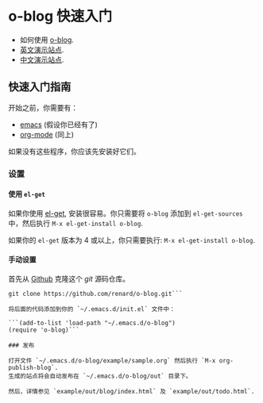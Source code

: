 # o-blog 快速入门

- 如何使用 [o-blog](https://github.com/renard/o-blog).
- [英文演示站点](http://renard.github.com/o-blog).
- [中文演示站点](http://exaos.github.com/o-blog).


## 快速入门指南
开始之前，你需要有：

- [emacs](http:www.gnu.org/s/emacs) (假设你已经有了)
- [org-mode](http://orgmode.org/) (同上)

如果没有这些程序，你应该先安装好它们。

### 设置

#### 使用 `el-get`

如果你使用 [el-get](https://github.com/dimitri/el-get), 安装很容易。你只需要将
`o-blog` 添加到 `el-get-sources` 中，然后执行 `M-x el-get-install o-blog`.

如果你的 `el-get` 版本为 4 或以上，你只需要执行: `M-x el-get-install o-blog`.

#### 手动设置
首先从 [Github](http://github.com) 克隆这个 *git* 源码仓库。

```cd ~/.emacs.d
git clone https://github.com/renard/o-blog.git```

将后面的代码添加到你的 `~/.emacs.d/init.el` 文件中：

```(add-to-list 'load-path "~/.emacs.d/o-blog")
(require 'o-blog)```

### 发布

打开文件 `~/.emacs.d/o-blog/example/sample.org` 然后执行 `M-x org-publish-blog`.
生成的站点将会自动发布在 `~/.emacs.d/o-blog/out` 目录下。

然后，详情参见 `example/out/blog/index.html` 及 `example/out/todo.html`.

